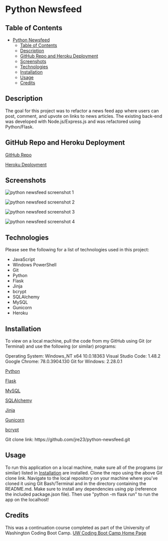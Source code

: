 # Python Newsfeed

## Table of Contents

- [Python Newsfeed](#python-newsfeed)
  - [Table of Contents](#table-of-contents)
  - [Description](#description)
  - [GitHub Repo and Heroku Deployment](#github-repo-and-heroku-deployment)
  - [Screenshots](#screenshots)
  - [Technologies](#technologies)
  - [Installation](#installation)
  - [Usage](#usage)
  - [Credits](#credits)

## Description

The goal for this project was to refactor a news feed app where users can post, comment, and upvote on links to news articles. The existing back-end was developed with Node.js/Express.js and was refactored using Python/Flask.

## GitHub Repo and Heroku Deployment

[GitHub Repo](https://github.com/jre23/python-newsfeed)

[Heroku Deployment](https://python-newsfeed-jre23.herokuapp.com)

## Screenshots

![python newsfeed screenshot 1](https://user-images.githubusercontent.com/69170823/115649196-b7caf080-a2db-11eb-9bda-9e98500fc332.png)

![python newsfeed screenshot 2](https://user-images.githubusercontent.com/69170823/115649046-6f133780-a2db-11eb-8cdf-a978a502286c.png)

![python newsfeed screenshot 3](https://user-images.githubusercontent.com/69170823/115649145-9ec23f80-a2db-11eb-839b-a5cce588f610.png)

![python newsfeed screenshot 4](https://user-images.githubusercontent.com/69170823/115649271-e052ea80-a2db-11eb-9e47-81aeca5a6337.png)

## Technologies

Please see the following for a list of technologies used in this project:

- JavaScript
- Windows PowerShell
- Git
- Python
- Flask
- Jinja
- bcrypt
- SQLAlchemy
- MySQL
- Gunicorn
- Heroku

## Installation

To view on a local machine, pull the code from my GitHub using Git (or Terminal) and use the following (or similar) programs:

Operating System: Windows_NT x64 10.0.18363
Visual Studio Code: 1.48.2
Google Chrome: 78.0.3904.130
Git for Windows: 2.28.0.1

[Python](https://www.python.org)

[Flask](https://palletsprojects.com/p/flask)

[MySQL](https://www.mysql.com)

[SQLAlchemy](https://www.sqlalchemy.org)

[Jinja](https://palletsprojects.com/p/jinja)

[Gunicorn](https://gunicorn.org/)

[bcrypt](https://pypi.org/project/bcrypt)

Git clone link: htt<span>ps://github.com/jre23/python-newsfeed.git</span>

## Usage

To run this application on a local machine, make sure all of the programs (or similar) listed in [Installation](#Installation) are installed. Clone the repo using the above Git clone link. Navigate to the local repository on your machine where you've cloned it using Git Bash/Terminal and in the directory containing the README.md. Make sure to install any dependencies using pip (reference the included package.json file). Then use "python -m flask run" to run the app on the localhost!

## Credits

This was a continuation course completed as part of the University of Washington Coding Boot Camp. [UW Coding Boot Camp Home Page](https://bootcamp.uw.edu/coding/)
